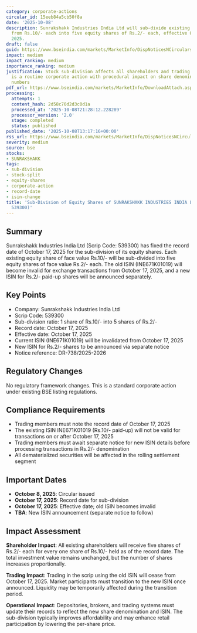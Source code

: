 ```yaml
---
category: corporate-actions
circular_id: 15eeb84a5cb50f8a
date: '2025-10-08'
description: Sunrakshakk Industries India Ltd will sub-divide existing equity shares
  from Rs.10/- each into five equity shares of Rs.2/- each, effective October 17,
  2025.
draft: false
guid: https://www.bseindia.com/markets/MarketInfo/DispNoticesNCirculars.aspx?Noticeid={A2D80075-516D-48D4-9A48-9EC67E92CA45}&noticeno=20251008-49&dt=10/08/2025&icount=49&totcount=68&flag=0
impact: medium
impact_ranking: medium
importance_ranking: medium
justification: Stock sub-division affects all shareholders and trading mechanics but
  is a routine corporate action with procedural impact on share denomination and ISIN
  numbers
pdf_url: https://www.bseindia.com/markets/MarketInfo/DownloadAttach.aspx?id=20251008-49&attachedId=
processing:
  attempts: 1
  content_hash: 2d58c70d2d3c0d1a
  processed_at: '2025-10-08T21:28:12.228289'
  processor_version: '2.0'
  stage: completed
  status: published
published_date: '2025-10-08T13:17:16+00:00'
rss_url: https://www.bseindia.com/markets/MarketInfo/DispNoticesNCirculars.aspx?Noticeid={A2D80075-516D-48D4-9A48-9EC67E92CA45}&noticeno=20251008-49&dt=10/08/2025&icount=49&totcount=68&flag=0
severity: medium
source: bse
stocks:
- SUNRAKSHAKK
tags:
- sub-division
- stock-split
- equity-shares
- corporate-action
- record-date
- isin-change
title: 'Sub-Division of Equity Shares of SUNRAKSHAKK INDUSTRIES INDIA LTD (Scrip Code:
  539300)'
---
```


## Summary

Sunrakshakk Industries India Ltd (Scrip Code: 539300) has fixed the record date of October 17, 2025 for the sub-division of its equity shares. Each existing equity share of face value Rs.10/- will be sub-divided into five equity shares of face value Rs.2/- each. The old ISIN (INE671K01019) will become invalid for exchange transactions from October 17, 2025, and a new ISIN for Rs.2/- paid-up shares will be announced separately.

## Key Points

- Company: Sunrakshakk Industries India Ltd
- Scrip Code: 539300
- Sub-division ratio: 1 share of Rs.10/- into 5 shares of Rs.2/-
- Record date: October 17, 2025
- Effective date: October 17, 2025
- Current ISIN (INE671K01019) will be invalidated from October 17, 2025
- New ISIN for Rs.2/- shares to be announced via separate notice
- Notice reference: DR-738/2025-2026

## Regulatory Changes

No regulatory framework changes. This is a standard corporate action under existing BSE listing regulations.

## Compliance Requirements

- Trading members must note the record date of October 17, 2025
- The existing ISIN INE671K01019 (Rs.10/- paid-up) will not be valid for transactions on or after October 17, 2025
- Trading members must await separate notice for new ISIN details before processing transactions in Rs.2/- denomination
- All dematerialized securities will be affected in the rolling settlement segment

## Important Dates

- **October 8, 2025**: Circular issued
- **October 17, 2025**: Record date for sub-division
- **October 17, 2025**: Effective date; old ISIN becomes invalid
- **TBA**: New ISIN announcement (separate notice to follow)

## Impact Assessment

**Shareholder Impact**: All existing shareholders will receive five shares of Rs.2/- each for every one share of Rs.10/- held as of the record date. The total investment value remains unchanged, but the number of shares increases proportionally.

**Trading Impact**: Trading in the scrip using the old ISIN will cease from October 17, 2025. Market participants must transition to the new ISIN once announced. Liquidity may be temporarily affected during the transition period.

**Operational Impact**: Depositories, brokers, and trading systems must update their records to reflect the new share denomination and ISIN. The sub-division typically improves affordability and may enhance retail participation by lowering the per-share price.